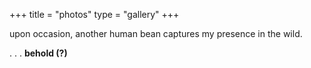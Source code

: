 +++
title = "photos"
type = "gallery"
+++

upon occasion, another human bean captures my presence in the wild. 

. . . **behold (?)**
